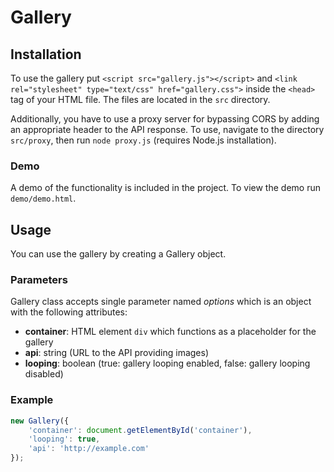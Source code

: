 # Gallery

## Installation
To use the gallery put ```<script src="gallery.js"></script>``` and  ```<link rel="stylesheet" type="text/css" href="gallery.css">``` inside the ```<head>``` tag of your HTML file. The files are located in the ```src``` directory.

Additionally, you have to use a proxy server for bypassing CORS by adding an appropriate header to the API response. To use, navigate to the directory ```src/proxy```, then run ```node proxy.js``` (requires Node.js installation).

### Demo
A demo of the functionality is included in the project. To view the demo run ```demo/demo.html```.

## Usage
You can use the gallery by creating a Gallery object.

### Parameters

Gallery class accepts single parameter named *options* which is an object with the following attributes:
  * **container**: HTML element ```div``` which functions as a placeholder for the gallery
  * **api**: string (URL to the API providing images)
  * **looping**: boolean (true: gallery looping enabled, false: gallery looping disabled)

### Example

```javascript
new Gallery({
    'container': document.getElementById('container'),
    'looping': true,
    'api': 'http://example.com'
});
```

